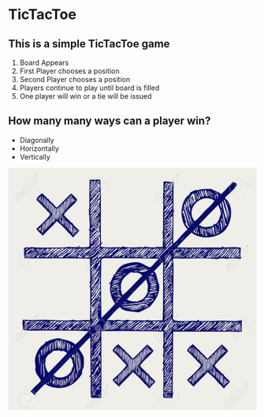 # TicTacToe
## This is a simple TicTacToe game

1. Board Appears
1. First Player chooses a position
1. Second Player chooses a position
1. Players continue to play until board is filled
1. One player will win or a tie will be issued

## How many many ways can a player win?

* Diagonally
* Horizontally
* Vertically

![Game](game.jpg)






